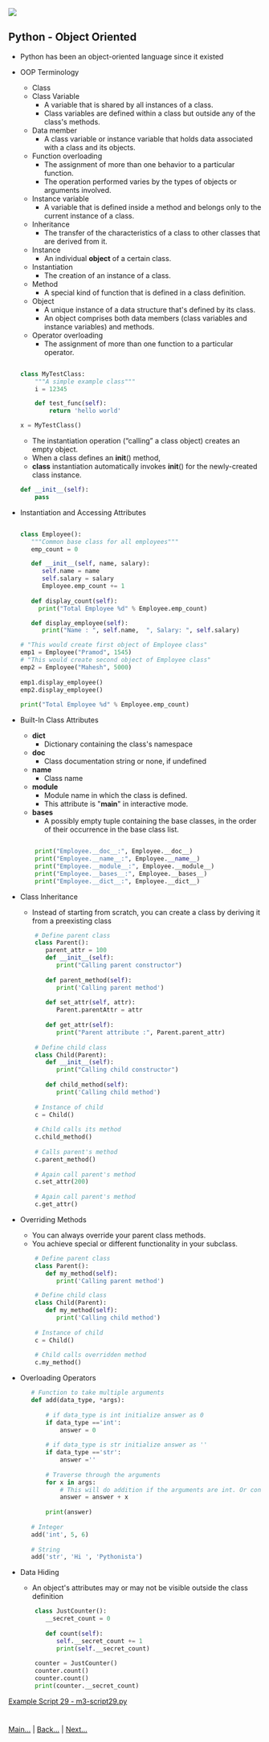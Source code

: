 
![](https://www.python.org/static/img/python-logo.png)

## Python - Object Oriented

 - Python has been an object-oriented language since it existed
 - OOP Terminology
    - Class 
    - Class Variable
        - A variable that is shared by all instances of a class. 
        - Class variables are defined within a class but outside any of the class's methods.
    - Data member 
        - A class variable or instance variable that holds data associated with a class and its objects.
    - Function overloading 
        - The assignment of more than one behavior to a particular function. 
        - The operation performed varies by the types of objects or arguments involved.
    - Instance variable 
        - A variable that is defined inside a method and belongs only to the current instance of a class.
    - Inheritance 
        - The transfer of the characteristics of a class to other classes that are derived from it.
    - Instance 
        - An individual **object** of a certain class. 
    - Instantiation 
        - The creation of an instance of a class.
    - Method 
        - A special kind of function that is defined in a class definition.
    - Object 
        - A unique instance of a data structure that's defined by its class. 
        - An object comprises both data members (class variables and instance variables) and methods.
    - Operator overloading
        - The assignment of more than one function to a particular operator.

    ```python

    class MyTestClass:
        """A simple example class"""
        i = 12345
    
        def test_func(self):
            return 'hello world'      
    
    x = MyTestClass()
    ```
    - The instantiation operation (“calling” a class object) creates an empty object.
    - When a class defines an __init__() method, 
    - **class** instantiation automatically invokes __init__() for the newly-created class instance.
    
    ```python
    def __init__(self):
        pass
    ``` 

 -  Instantiation and Accessing Attributes
     
    ```python

    class Employee():
       """Common base class for all employees"""
       emp_count = 0
    
       def __init__(self, name, salary):
          self.name = name
          self.salary = salary
          Employee.emp_count += 1
       
       def display_count(self):
         print("Total Employee %d" % Employee.emp_count)
    
       def display_employee(self):
          print("Name : ", self.name,  ", Salary: ", self.salary)
    
    # "This would create first object of Employee class"
    emp1 = Employee("Pramod", 1545)
    # "This would create second object of Employee class"
    emp2 = Employee("Mahesh", 5000)
 
    emp1.display_employee()
    emp2.display_employee()
 
    print("Total Employee %d" % Employee.emp_count)
    ```

 - Built-In Class Attributes
    - __dict__ 
        - Dictionary containing the class's namespace
    - __doc__ 
        - Class documentation string or none, if undefined
    - __name__ 
        - Class name
    - __module__ 
        - Module name in which the class is defined. 
        - This attribute is "__main__" in interactive mode.
    - __bases__ 
        - A possibly empty tuple containing the base classes, in the order of their occurrence in the base class list.
        
    ```python

        print("Employee.__doc__:", Employee.__doc__)
        print("Employee.__name__:", Employee.__name__)
        print("Employee.__module__:", Employee.__module__)
        print("Employee.__bases__:", Employee.__bases__)
        print("Employee.__dict__:", Employee.__dict__)
    ```

 - Class Inheritance
    - Instead of starting from scratch, you can create a class by deriving it from a preexisting class
    ```python
        # Define parent class
        class Parent():        
           parent_attr = 100
           def __init__(self):
              print("Calling parent constructor")
        
           def parent_method(self):
              print('Calling parent method')
        
           def set_attr(self, attr):
              Parent.parentAttr = attr
        
           def get_attr(self):
              print("Parent attribute :", Parent.parent_attr)
        
        # Define child class
        class Child(Parent): 
           def __init__(self):
              print("Calling child constructor")
        
           def child_method(self):
              print('Calling child method')
        
        # Instance of child
        c = Child()        
     
        # Child calls its method
        c.child_method()
           
        # Calls parent's method
        c.parent_method()
          
        # Again call parent's method
        c.set_attr(200)       
     
        # Again call parent's method        
        c.get_attr()          
    ```

 - Overriding Methods
    - You can always override your parent class methods.
    - You achieve special or different functionality in your subclass.
    ```python
        # Define parent class
        class Parent():        
           def my_method(self):
              print('Calling parent method')

        # Define child class
        class Child(Parent):
           def my_method(self):
              print('Calling child method')
        
        # Instance of child
        c = Child()
             
        # Child calls overridden method
        c.my_method()             
    ```
  
 - Overloading Operators
 
     ```python
        # Function to take multiple arguments 
        def add(data_type, *args): 
        
            # if data_type is int initialize answer as 0 
            if data_type =='int': 
                answer = 0
                
            # if data_type is str initialize answer as '' 
            if data_type =='str': 
                answer ='' 
        
            # Traverse through the arguments 
            for x in args:         
                # This will do addition if the arguments are int. Or concatenation if the arguments are str 
                answer = answer + x 
        
            print(answer) 
        
        # Integer 
        add('int', 5, 6) 
        
        # String 
        add('str', 'Hi ', 'Pythonista')
    ```
    
 - Data Hiding
    - An object's attributes may or may not be visible outside the class definition
    ```python
        class JustCounter():
           __secret_count = 0
          
           def count(self):
              self.__secret_count += 1
              print(self.__secret_count)
        
        counter = JustCounter()
        counter.count()
        counter.count()
        print(counter.__secret_count)
    ```
    
  [Example Script 29 - m3-script29.py](/Examples/Module-3/m3-script29.py)

#
[Main...](https://github.com/ptoraskar/Python-Learning/blob/master/README.md) | [Back...](/Module-3/6_Errors_and_Exceptions.md) | [Next...](/Module-3/8_Modules_and_Packages.md)
